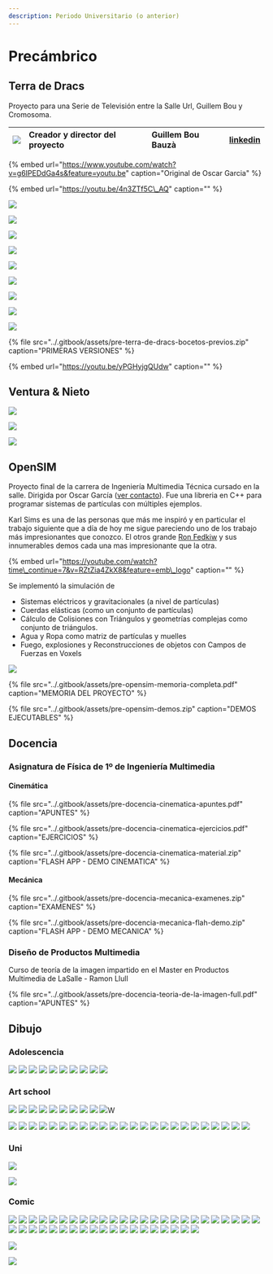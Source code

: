 ```yaml
---
description: Periodo Universitario (o anterior)
---
```


# Precámbrico

## Terra de Dracs

Proyecto para una Serie de Televisión entre la Salle Url, Guillem Bou y Cromosoma.

| ![](../.gitbook/assets/colaborator-guillem-bou-bauza.jpg) | Creador y director del proyecto | Guillem Bou Bauzà | [linkedin](https://www.linkedin.com/in/guillem-bou-bauz%C3%A0-910a6956/) |
| :--- | :--- | :--- | :--- |


{% embed url="https://www.youtube.com/watch?v=g6IPEDdGa4s&feature=youtu.be" caption="Original de Oscar Garcia" %}

{% embed url="https://youtu.be/4n3ZTf5C\_AQ" caption="" %}

![](../.gitbook/assets/pre-terra-de-dracs-bocetos-2-.jpg)

![](../.gitbook/assets/pre-terra-de-dracs-bocetos-10-.jpg)

![](../.gitbook/assets/pre-terra-de-dracs-bocetos-5-.jpg)

![](../.gitbook/assets/pre-terra-de-dracs-bocetos-4-.jpg)

![](../.gitbook/assets/pre-terra-de-dracs-bocetos-8-.jpg)

![](../.gitbook/assets/pre-terra-de-dracs-bocetos-7-.jpg)

![](../.gitbook/assets/pre-terra-de-dracs-bocetos-6-.jpg)

![](../.gitbook/assets/pre-terra-de-dracs-bocetos-1-.jpg)

![](../.gitbook/assets/pre-terra-de-dracs-bocetos-3-.jpg)

{% file src="../.gitbook/assets/pre-terra-de-dracs-bocetos-previos.zip" caption="PRIMERAS VERSIONES" %}

{% embed url="https://youtu.be/yPGHyjgQUdw" caption="" %}

## **Ventura & Nieto**

![](../.gitbook/assets/pre-draw-ventura-and-nieto-groucho-1-.jpg)

![](../.gitbook/assets/pre-draw-ventura-and-nieto-groucho-2-.jpg)

![](../.gitbook/assets/pre-draw-ventura-and-nieto-groucho-3-.jpg)

## OpenSIM

Proyecto final de la carrera de Ingeniería Multimedia Técnica cursado en la salle. Dirigida por Oscar García \([ver contacto](equipo.md#personas-que-nos-han-acompanado)\). Fue una libreria en C++ para programar sistemas de partículas con múltiples ejemplos.

Karl Sims es una de las personas que más me inspiró y en particular el trabajo siguiente que a día de hoy me sigue pareciendo uno de los trabajo más impresionantes que conozco. El otros grande [Ron Fedkiw](http://physbam.stanford.edu/~fedkiw/) y sus innumerables demos cada una mas impresionante que la otra.

{% embed url="https://youtube.com/watch?time\_continue=7&v=RZtZia4ZkX8&feature=emb\_logo" caption="" %}

Se implementó la simulación de

* Sistemas eléctricos y gravitacionales  \(a nivel de partículas\)
* Cuerdas elásticas \(como un conjunto de partículas\)
* Cálculo de Colisiones con Triángulos y geometrías complejas como conjunto de triángulos.
* Agua y Ropa como matriz de partículas y muelles 
* Fuego, explosiones y Reconstrucciones de objetos con Campos de Fuerzas en Voxels 

![](../.gitbook/assets/pre-docencia-opensim.jpg)

{% file src="../.gitbook/assets/pre-opensim-memoria-completa.pdf" caption="MEMORIA DEL PROYECTO" %}

{% file src="../.gitbook/assets/pre-opensim-demos.zip" caption="DEMOS EJECUTABLES" %}

## Docencia

### Asignatura de Física de 1º de Ingeniería Multimedia

#### Cinemática

{% file src="../.gitbook/assets/pre-docencia-cinematica-apuntes.pdf" caption="APUNTES" %}

{% file src="../.gitbook/assets/pre-docencia-cinematica-ejercicios.pdf" caption="EJERCICIOS" %}

{% file src="../.gitbook/assets/pre-docencia-cinematica-material.zip" caption="FLASH APP - DEMO CINEMATICA" %}

#### Mecánica

{% file src="../.gitbook/assets/pre-docencia-mecanica-examenes.zip" caption="EXAMENES" %}

{% file src="../.gitbook/assets/pre-docencia-mecanica-flah-demo.zip" caption="FLASH APP - DEMO MECANICA" %}

### Diseño de Productos Multimedia

Curso de teoría de la imagen impartido en el Master en Productos Multimedia de LaSalle - Ramon Llull

{% file src="../.gitbook/assets/pre-docencia-teoria-de-la-imagen-full.pdf" caption="APUNTES" %}

## Dibujo

### Adolescencia

![](../.gitbook/assets/pre-draw-16-1-.jpg) ![](../.gitbook/assets/pre-draw-16-2-.jpg) ![](../.gitbook/assets/pre-draw-16-3-.jpg) ![](../.gitbook/assets/pre-draw-16-4-.jpg) ![](../.gitbook/assets/pre-draw-16-5-.jpg) ![](../.gitbook/assets/pre-draw-16-6-.jpg) ![](../.gitbook/assets/pre-draw-16-7-.jpg) ![](../.gitbook/assets/pre-draw-16-8-.jpg) ![](../.gitbook/assets/pre-draw-16-9-.jpg) ![](../.gitbook/assets/pre-draw-16-10-.jpg)

### **Art school**

![](../.gitbook/assets/pre-draw-art-1-.jpg) ![](../.gitbook/assets/pre-draw-art-2-.jpg) ![](../.gitbook/assets/pre-draw-art-3-.jpg) ![](../.gitbook/assets/pre-draw-art-4-.jpg) ![](../.gitbook/assets/pre-draw-art-5-.jpg) ![](../.gitbook/assets/pre-draw-art-6-.jpg) ![](../.gitbook/assets/pre-draw-art-7-.jpg) ![](../.gitbook/assets/pre-draw-art-8-.jpg) ![](../.gitbook/assets/pre-draw-art-9-.jpg) ![](../.gitbook/assets/pre-draw-art-10-.jpg)W

![](../.gitbook/assets/pre-draw-art-v-1-.jpg) ![](../.gitbook/assets/pre-draw-art-v-2-.jpg) ![](../.gitbook/assets/pre-draw-art-v-3-.jpg) ![](../.gitbook/assets/pre-draw-art-v-4-.jpg) ![](../.gitbook/assets/pre-draw-art-v-5-.jpg) ![](../.gitbook/assets/pre-draw-art-v-6-.jpg) ![](../.gitbook/assets/pre-draw-art-v-7-.jpg) ![](../.gitbook/assets/pre-draw-art-v-8-.jpg) ![](../.gitbook/assets/pre-draw-art-v-9-.jpg) ![](../.gitbook/assets/pre-draw-art-v-10-.jpg) ![](../.gitbook/assets/pre-draw-art-v-11-.jpg) ![](../.gitbook/assets/pre-draw-art-v-12-.jpg) ![](../.gitbook/assets/pre-draw-art-v-13-.jpg) ![](../.gitbook/assets/pre-draw-art-v-14-.jpg) ![](../.gitbook/assets/pre-draw-art-v-15-.jpg) ![](../.gitbook/assets/pre-draw-art-v-16-.jpg) ![](../.gitbook/assets/pre-draw-art-v-17-.jpg) ![](../.gitbook/assets/pre-draw-art-v-18-.jpg) ![](../.gitbook/assets/pre-draw-art-v-19-.jpg) ![](../.gitbook/assets/pre-draw-art-v-20-.jpg) ![](../.gitbook/assets/pre-draw-art-v-21-.jpg) ![](../.gitbook/assets/pre-draw-art-v-22-.jpg) ![](../.gitbook/assets/pre-draw-art-v-23-.jpg) ![](https://github.com/Juancoll/gitbook-public/tree/f9252fe12d1ed5c09e169d7f58b2fc72f4503b2c/.gitbook/assets/pre-draw-art-v-24W-.jpg)

### Uni

![](../.gitbook/assets/pre-draw-uni.jpg)

![](../.gitbook/assets/pre-draw-uni-2.jpg)

### Comic

![](../.gitbook/assets/pre-draw-comic-1-.jpg) ![](../.gitbook/assets/pre-draw-comic-2-.jpg) ![](../.gitbook/assets/pre-draw-comic-3-.jpg) ![](../.gitbook/assets/pre-draw-comic-4-.jpg) ![](../.gitbook/assets/pre-draw-comic-5-.jpg) ![](../.gitbook/assets/pre-draw-comic-6-.jpg) ![](../.gitbook/assets/pre-draw-comic-7-.jpg) ![](../.gitbook/assets/pre-draw-comic-8-.jpg) ![](../.gitbook/assets/pre-draw-comic-9-.jpg) ![](../.gitbook/assets/pre-draw-comic-10-.jpg) ![](../.gitbook/assets/pre-draw-comic-11-.jpg) ![](../.gitbook/assets/pre-draw-comic-12-.jpg) ![](../.gitbook/assets/pre-draw-comic-13-.jpg) ![](../.gitbook/assets/pre-draw-comic-14-.jpg) ![](../.gitbook/assets/pre-draw-comic-15-.jpg) ![](../.gitbook/assets/pre-draw-comic-16-.jpg) ![](../.gitbook/assets/pre-draw-comic-17-.jpg) ![](../.gitbook/assets/pre-draw-comic-18-.jpg) ![](../.gitbook/assets/pre-draw-comic-19-.jpg) ![](../.gitbook/assets/pre-draw-comic-20-.jpg) ![](../.gitbook/assets/pre-draw-comic-21-.jpg) ![](../.gitbook/assets/pre-draw-comic-22-.jpg) ![](../.gitbook/assets/pre-draw-comic-23-.jpg) ![](../.gitbook/assets/pre-draw-comic-24-.jpg) ![](../.gitbook/assets/pre-draw-comic-25-.jpg) ![](../.gitbook/assets/pre-draw-comic-26-.jpg) ![](../.gitbook/assets/pre-draw-comic-27-.jpg) ![](../.gitbook/assets/pre-draw-comic-28-.jpg) ![](../.gitbook/assets/pre-draw-comic-29-.jpg) ![](../.gitbook/assets/pre-draw-comic-30-.jpg) ![](../.gitbook/assets/pre-draw-comic-31-.jpg) ![](../.gitbook/assets/pre-draw-comic-32-.jpg) ![](../.gitbook/assets/pre-draw-comic-33-.jpg) ![](../.gitbook/assets/pre-draw-comic-34-.jpg) ![](../.gitbook/assets/pre-draw-comic-35-.jpg) ![](../.gitbook/assets/pre-draw-comic-36-.jpg) ![](../.gitbook/assets/pre-draw-comic-37-.jpg) ![](../.gitbook/assets/pre-draw-comic-38-.jpg) ![](../.gitbook/assets/pre-draw-comic-39-.jpg) ![](../.gitbook/assets/pre-draw-comic-40-.jpg) ![](../.gitbook/assets/pre-draw-comic-40-.jpg) ![](../.gitbook/assets/pre-draw-comic-41-.jpg) ![](../.gitbook/assets/pre-draw-comic-42-.jpg) ![](../.gitbook/assets/pre-draw-comic-43-.jpg)

![](../.gitbook/assets/pre-draw-comics-01.jpg)

![](../.gitbook/assets/pre-draw-comics-02.jpg)

